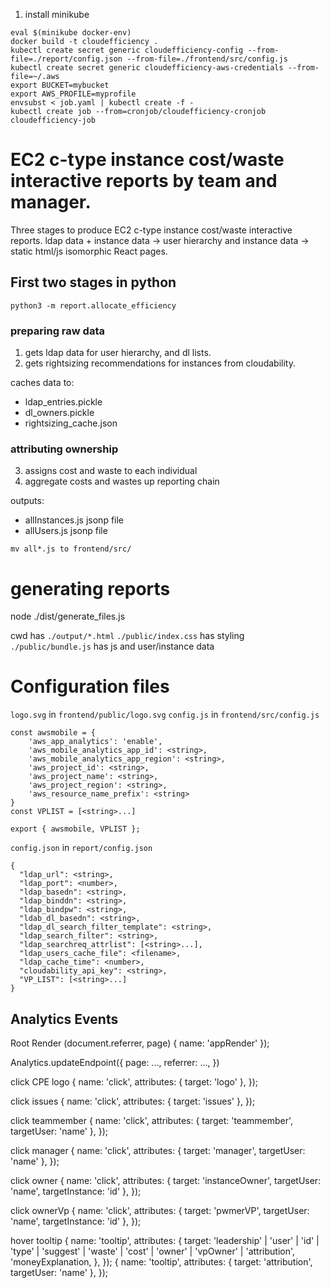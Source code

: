 1. install minikube
```
eval $(minikube docker-env)
docker build -t cloudefficiency .
kubectl create secret generic cloudefficiency-config --from-file=./report/config.json --from-file=./frontend/src/config.js
kubectl create secret generic cloudefficiency-aws-credentials --from-file=~/.aws
export BUCKET=mybucket
export AWS_PROFILE=myprofile
envsubst < job.yaml | kubectl create -f -
kubectl create job --from=cronjob/cloudefficiency-cronjob cloudefficiency-job
```

# EC2 c-type instance cost/waste interactive reports by team and manager.
Three stages to produce EC2 c-type instance cost/waste interactive reports.
ldap data + instance data -> user hierarchy and instance data -> static html/js isomorphic React pages.

## First two stages in python
`python3 -m report.allocate_efficiency`

### preparing raw data
1. gets ldap data for user hierarchy, and dl lists.
2. gets rightsizing recommendations for instances from cloudability.

caches data to:
- ldap_entries.pickle
- dl_owners.pickle
- rightsizing_cache.json

### attributing ownership
3. assigns cost and waste to each individual
4. aggregate costs and wastes up reporting chain

outputs:
- allInstances.js jsonp file
- allUsers.js jsonp file

`mv all*.js to frontend/src/`

# generating reports
node ./dist/generate_files.js

cwd has `./output/*.html`
`./public/index.css` has styling
`./public/bundle.js` has js and user/instance data

# Configuration files
`logo.svg` in `frontend/public/logo.svg`
`config.js` in `frontend/src/config.js`
```
const awsmobile = {
    'aws_app_analytics': 'enable',
    'aws_mobile_analytics_app_id': <string>,
    'aws_mobile_analytics_app_region': <string>,
    'aws_project_id': <string>,
    'aws_project_name': <string>,
    'aws_project_region': <string>,
    'aws_resource_name_prefix': <string>
}
const VPLIST = [<string>...]

export { awsmobile, VPLIST };

```
`config.json` in `report/config.json`
```
{
  "ldap_url": <string>,
  "ldap_port": <number>,
  "ldap_basedn": <string>,
  "ldap_binddn": <string>,
  "ldap_bindpw": <string>,
  "ldab_dl_basedn": <string>,
  "ldap_dl_search_filter_template": <string>,
  "ldap_search_filter": <string>,
  "ldap_searchreq_attrlist": [<string>...],
  "ldap_users_cache_file": <filename>,
  "ldap_cache_time": <number>,
  "cloudability_api_key": <string>,
  "VP_LIST": [<string>...]
}

```


## Analytics Events

Root Render (document.referrer, page)
{
    name: 'appRender'
});


Analytics.updateEndpoint({
    page: ...,
	referrer: ...,
})

click CPE logo
{
    name: 'click',
    attributes: {
    	target: 'logo'
    },
});

click issues
{
    name: 'click',
    attributes: {
    	target: 'issues'
    },
});

click teammember
{
    name: 'click',
    attributes: {
    	target: 'teammember',
    	targetUser: 'name'
    },
});

click manager
{
    name: 'click',
    attributes: {
    	target: 'manager',
    	targetUser: 'name'
    },
});

click owner
{
    name: 'click',
    attributes: {
    	target: 'instanceOwner',
    	targetUser: 'name',
    	targetInstance: 'id'
    },
});

click ownerVp
{
    name: 'click',
    attributes: {
    	target: 'pwmerVP',
    	targetUser: 'name',
    	targetInstance: 'id'
    },
});

hover tooltip
{
    name: 'tooltip',
    attributes: {
    	target: 'leadership' | 'user' | 'id' | 'type' | 'suggest' | 'waste' | 'cost' | 'owner' | 'vpOwner' | 'attribution', 'moneyExplanation,
    },
});
{
    name: 'tooltip',
    attributes: {
    	target: 'attribution',
    	targetUser: 'name'
    },
});
